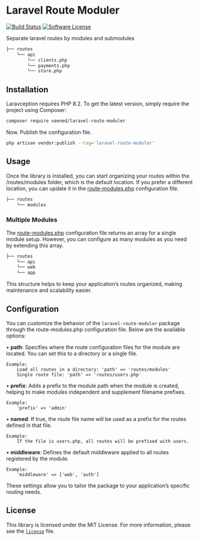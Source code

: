 # Laravel Route Moduler

[![Build Status](https://github.com/vaened/laravel-route-moduler/actions/workflows/tests.yml/badge.svg)](https://github.com/vaened/laravel-route-moduler/actions?query=workflow:Tests) [![Software License](https://img.shields.io/badge/license-MIT-brightgreen.svg?style=flat-square)](license)

Separate laravel routes by modules and submodules

```markdown
├── routes
    └── api
        └── clients.php
        └── payments.php
        └── store.php
```

## Installation

Laravception requires PHP 8.2. To get the latest version, simply require the project using Composer:

```bash
composer require vaened/laravel-route-moduler
```

Now. Publish the configuration file.

```bash
php artisan vendor:publish --tag='laravel-route-moduler'
```

## Usage

Once the library is installed, you can start organizing your routes within the /routes/modules folder, which is the default location. If you prefer a different location, you can update it in the [route-modules.php](./config/route-modules.php) configuration file.

```markdown
├── routes
    └── modules
```

### Multiple Modules
The [route-modules.php](./config/route-modules.php) configuration file returns an array for a single module setup. However, you can configure as many modules as you need by extending this array.
```markdown
├── routes
    └── api
    └── web
    └── app
```
This structure helps to keep your application’s routes organized, making maintenance and scalability easier.

## Configuration
You can customize the behavior of the `laravel-route-moduler` package through the route-modules.php configuration file. Below are the available options:

• **path**: Specifies where the route configuration files for the module are located. You can set this to a directory or a single file.

	Example:
		Load all routes in a directory: 'path' => 'routes/modules'
		Single route file: 'path' => 'routes/users.php'

• **prefix**: Adds a prefix to the module path when the module is created, helping to make modules independent and supplement filename prefixes.

	Example: 
		'prefix' => 'admin'

• **named**: If true, the route file name will be used as a prefix for the routes defined in that file.

	Example: 
		If the file is users.php, all routes will be prefixed with users.

• **middleware**: Defines the default middleware applied to all routes registered by the module.

	Example: 
		'middleware' => ['web', 'auth']

These settings allow you to tailor the package to your application’s specific routing needs.

## License

This library is licensed under the MIT License. For more information, please see the [`license`](./license) file.